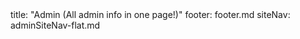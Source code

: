 <frontmatter>
title: "Admin (All admin info in one page!)"
footer: footer.md
siteNav: adminSiteNav-flat.md
</frontmatter>

<link rel="stylesheet" href="../css/main.css">
<link rel="stylesheet" href="../css/admin.css">

<div class="website-content">

<include src="../common/header.md" />


<div id="admin-moduleOverview-anchor"></div>
<div id="admin-moduleOverview">
  <include src="moduleOverview.md#main" />
</div>


<div id="admin-usingThisWebsite-anchor"></div>
<div id="admin-usingThisWebsite">
  <include src="usingThisWebsite.md#main" />
</div>


<div id="admin-moduleExpectations-anchor"></div>
<div id="admin-moduleExpectations">
  <include src="moduleExpectations.md#main" />
</div>


<div id="admin-weeklySchedule-anchor"></div>
<div id="admin-weeklySchedule">
  <include src="weeklySchedule.md#main" />
</div>


<div id="admin-learningOutcomes-anchor"></div>
<div id="admin-learningOutcomes">
  <include src="learningOutcomes.md#main" />
</div>


<div id="admin-lectures-anchor"></div>
<div id="admin-lectures">
  <include src="lectures.md#main" />
</div>


<div id="admin-tutorials-anchor"></div>
<div id="admin-tutorials">
  <include src="tutorials.md#main" />
</div>


<div id="admin-instructors-anchor"></div>
<div id="admin-instructors">
  <include src="instructors.md#main" />
</div>


<div id="admin-textbooks-anchor"></div>
<div id="admin-textbooks">
  <include src="textbooks.md#main" />
</div>


<div id="admin-programmingLanguages-anchor"></div>
<div id="admin-programmingLanguages">
  <include src="programmingLanguages.md#main" />
</div>


<div id="admin-project-overview-anchor"></div>
<div id="admin-project-overview">
<include src="project-overview.md#main" />
</div>


<div id="admin-project-product-anchor"></div>
<div id="admin-project-product">
<include src="project-product.md#main" />
</div>


<div id="admin-project-scope-anchor"></div>
<div id="admin-project-scope">
<include src="project-scope.md#main" />
</div>


<div id="admin-project-constraints-anchor"></div>
<div id="admin-project-constraints">
<include src="project-constraints.md#main" />
</div>


<div id="admin-project-teams-anchor"></div>
<div id="admin-project-teams">
<include src="project-teams.md#main" />
</div>


<div id="admin-project-timeline-anchor"></div>
<div id="admin-project-timeline">
<include src="project-timeline.md#main" />
</div>


<div id="admin-project-w03-inception-anchor"></div>
<include src="project-w03-inception.md#title" />
<div id="admin-project-w03-inception">
<include src="project-w03-inception.md#body" />
</div>


<div id="admin-project-mid-v10-anchor"></div>
<include src="project-w04-mid-v10.md#title" />
<div id="admin-project-mid-v10">
<include src="project-w04-mid-v10.md#body" />
</div>


<div id="admin-project-v10-anchor"></div>
<include src="project-w05-v10.md#title" />
<div id="admin-project-v10">
<include src="project-w05-v10.md#body" />
</div>


<div id="admin-project-mid-v11-anchor"></div>
<include src="project-w06-mid-v11.md#title" />
<div id="admin-project-mid-v11">
<include src="project-w06-mid-v11.md#body" />
</div>


<div id="admin-project-v11-anchor"></div>
<include src="project-w07-v11.md#title" />
<div id="admin-project-v11">
<include src="project-w07-v11.md#body" />
</div>


<div id="admin-project-mid-v12-anchor"></div>
<include src="project-w08-mid-v12.md#title" />
<div id="admin-project-mid-v12">
<include src="project-w08-mid-v12.md#body" />
</div>


<div id="admin-project-v12-anchor"></div>
<include src="project-w09-v12.md#title" />
<div id="admin-project-v12">
<include src="project-w09-v12.md#body" />
</div>


<div id="admin-project-mid-v13-anchor"></div>
<include src="project-w10-mid-v13.md#title" />
<div id="admin-project-mid-v13">
<include src="project-w10-mid-v13.md#body" />
</div>


<div id="admin-project-v13-anchor"></div>
<include src="project-w11-v13.md#title" />
<div id="admin-project-v13">
<include src="project-w11-v13.md#body" />
</div>


<div id="admin-project-mid-v14-anchor"></div>
<include src="project-w12-mid-v14.md#title" />
<div id="admin-project-mid-v14">
<include src="project-w12-mid-v14.md#body" />
</div>


<div id="admin-project-v14-anchor"></div>
<include src="project-w13-v14.md#title" />
<div id="admin-project-v14">
<include src="project-w13-v14.md#body" />
</div>


<div id="admin-project-deliverables-anchor"></div>
<div id="admin-project-deliverables">
<include src="project-deliverables.md#main" />
</div>


<div id="admin-project-supervision-anchor"></div>
<div id="admin-project-supervision">
<include src="project-supervision.md#main" />
</div>


<div id="admin-project-assessment-anchor"></div>
<div id="admin-project-assessment">
<include src="project-assessment.md#main" />
</div>


<div id="admin-peerEvaluations-anchor"></div>
<div id="admin-peerEvaluations">
<include src="peerEvaluations.md#main" />
</div>


<div id="admin-tools-anchor"></div>
<div id="admin-tools">
<include src="tools.md#main" />
</div>


<div id="admin-gradeBreakdown-anchor"></div>
<div id="admin-gradeBreakdown">
<include src="gradeBreakdown.md#main" /></div>


<div id="admin-exams-anchor"></div>
<div id="admin-exams">
<include src="exams.md#main" /></div>


<div id="admin-participation-anchor"></div>
<div id="admin-participation">
<include src="participation.md#main" /></div>


<div id="admin-appendixA-principles-anchor"></div>
<div id="admin-appendixA-principles">
<include src="appendixA-principles.md#main" /></div>


<div id="admin-appendixB-policies-anchor"></div>
<div id="admin-appendixB-policies">
<include src="appendixB-policies.md#main" /></div>


<div id="admin-appendixC-faq-anchor"></div>
<div id="admin-appendixC-faq">
<include src="appendixC-faq.md#main" /></div>


<div id="admin-appendixD-help-anchor"></div>
<div id="admin-appendixD-help">
<include src="appendixD-help.md#main" /></div>


<div id="admin-appendixE-github-anchor"></div>
<div id="admin-appendixE-github">
<include src="appendixE-gitHub.md#main" /></div>


<div id="admin-appendixF-teamworkIssues-anchor"></div>
<div id="admin-appendixF-teamworkIssues">
<include src="appendixF-teamworkIssues.md#main" /></div>

</div>

